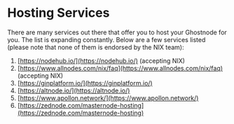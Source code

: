 # Hosting Services

There are many services out there that offer you to host your Ghostnode for you. The list is expanding constantly. Below are a few services listed \(please note that none of them is endorsed by the NIX team\):

1. [https://nodehub.io/](https://nodehub.io/) \(accepting NIX\)
2. [https://www.allnodes.com/nix/faq](https://www.allnodes.com/nix/faq) \(accepting NIX\)
3. [https://ginplatform.io/](https://ginplatform.io/)
4. [https://altnode.io/](https://altnode.io/)
5. [https://www.apollon.network/](https://www.apollon.network/)
6. [https://zednode.com/masternode-hosting](https://zednode.com/masternode-hosting)

